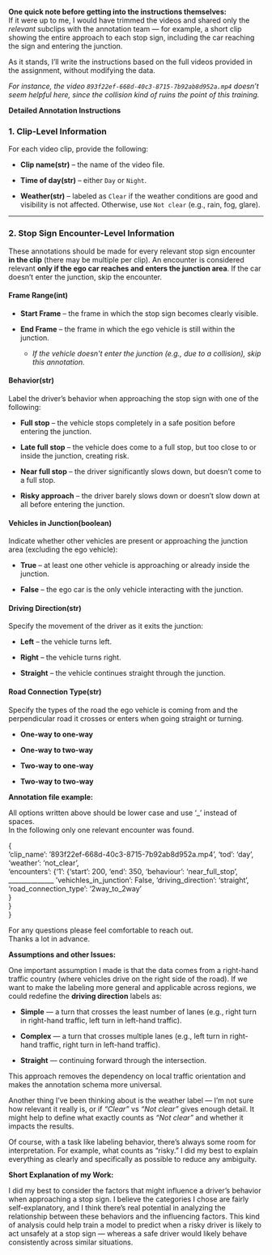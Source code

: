

**One quick note before getting into the instructions themselves:**  
 If it were up to me, I would have trimmed the videos and shared only the *relevant* subclips with the annotation team — for example, a short clip showing the entire approach to each stop sign, including the car reaching the sign and entering the junction.

As it stands, I’ll write the instructions based on the full videos provided in the assignment, without modifying the data.

*For instance, the video `893f22ef-668d-40c3-8715-7b92ab8d952a.mp4` doesn’t seem helpful here, since the collision kind of ruins the point of this training.*

**Detailed Annotation Instructions**

### **1\. Clip-Level Information**

For each video clip, provide the following:

* **Clip name(str)** – the name of the video file.

* **Time of day(str)** – either `Day` or `Night`.

* **Weather(str)** – labeled as `Clear` if the weather conditions are good and visibility is not affected. Otherwise, use `Not clear` (e.g., rain, fog, glare).

---

### **2\. Stop Sign Encounter-Level Information**

These annotations should be made for every relevant stop sign encounter **in the clip** (there may be multiple per clip). An encounter is considered relevant **only if the ego car reaches and enters the junction area**. If the car doesn’t enter the junction, skip the encounter.

#### **Frame Range(int)**

* **Start Frame** – the frame in which the stop sign becomes clearly visible.

* **End Frame** – the frame in which the ego vehicle is still within the junction.

  * *If the vehicle doesn't enter the junction (e.g., due to a collision), skip this annotation.*

#### **Behavior(str)**

Label the driver’s behavior when approaching the stop sign with one of the following:

* **Full stop** – the vehicle stops completely in a safe position before entering the junction.

* **Late full stop** – the vehicle does come to a full stop, but too close to or inside the junction, creating risk.

* **Near full stop** – the driver significantly slows down, but doesn’t come to a full stop.

* **Risky approach** – the driver barely slows down or doesn’t slow down at all before entering the junction.

#### **Vehicles in Junction(boolean)**

Indicate whether other vehicles are present or approaching the junction area (excluding the ego vehicle):

* **True** – at least one other vehicle is approaching or already inside the junction.

* **False** – the ego car is the only vehicle interacting with the junction.

#### **Driving Direction(str)**

Specify the movement of the driver as it exits the junction:

* **Left** – the vehicle turns left.

* **Right** – the vehicle turns right.

* **Straight** – the vehicle continues straight through the junction.

#### **Road Connection Type(str)**

Specify the types of the road the ego vehicle is coming from and the perpendicular road it crosses or enters when going straight or turning.

* **One-way to one-way**

* **One-way to two-way**

* **Two-way to one-way**

* **Two-way to two-way**

**Annotation file example:**

All options written above should be lower case and use ‘\_’ instead of spaces.  
In the following only one relevant encounter was found.

{  
‘clip\_name’: ’893f22ef-668d-40c3-8715-7b92ab8d952a.mp4’, ‘tod’: ‘day’,   
‘weather’: ‘not\_clear’,  
‘encounters’: {‘1’: {‘start’: 200, ‘end’: 350, ‘behaviour’: ‘near\_full\_stop’,                             \_\_\_\_\_\_\_\_\_\_\_\_\_\_ ’vehichles\_in\_junction’: False, ‘driving\_direction’: ‘straight’,      
                             ‘road\_connection\_type’: ‘2way\_to\_2way’  
					   }  
					   }   
}

For any questions please feel comfortable to reach out.  
Thanks a lot in advance.

**Assumptions and other Issues:**

One important assumption I made is that the data comes from a right-hand traffic country (where vehicles drive on the right side of the road). If we want to make the labeling more general and applicable across regions, we could redefine the **driving direction** labels as:

* **Simple** — a turn that crosses the least number of lanes (e.g., right turn in right-hand traffic, left turn in left-hand traffic).

* **Complex** — a turn that crosses multiple lanes (e.g., left turn in right-hand traffic, right turn in left-hand traffic).

* **Straight** — continuing forward through the intersection.

This approach removes the dependency on local traffic orientation and makes the annotation schema more universal.

Another thing I’ve been thinking about is the weather label — I’m not sure how relevant it really is, or if *“Clear”* vs *“Not clear”* gives enough detail. It might help to define what exactly counts as *“Not clear”* and whether it impacts the results.

Of course, with a task like labeling behavior, there’s always some room for interpretation. For example, what counts as “risky.” I did my best to explain everything as clearly and specifically as possible to reduce any ambiguity.

**Short Explanation of my Work:**

I did my best to consider the factors that might influence a driver’s behavior when approaching a stop sign. I believe the categories I chose are fairly self-explanatory, and I think there’s real potential in analyzing the relationship between these behaviors and the influencing factors. This kind of analysis could help train a model to predict when a risky driver is likely to act unsafely at a stop sign — whereas a safe driver would likely behave consistently across similar situations.